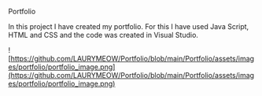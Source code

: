 Portfolio

In this project I have created my portfolio. 
For this I have used Java Script, HTML and CSS and the code was created in Visual Studio.

![https://github.com/LAURYMEOW/Portfolio/blob/main/Portfolio/assets/images/portfolio/portfolio_image.png](https://github.com/LAURYMEOW/Portfolio/blob/main/Portfolio/assets/images/portfolio/portfolio_image.png)
